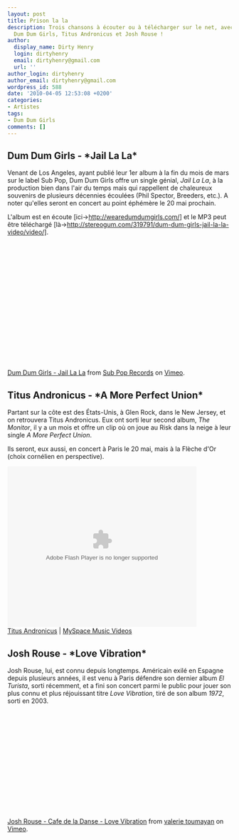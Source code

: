 ```yaml
---
layout: post
title: Prison la la
description: Trois chansons à écouter ou à télécharger sur le net, avec au programme,
  Dum Dum Girls, Titus Andronicus et Josh Rouse !
author:
  display_name: Dirty Henry
  login: dirtyhenry
  email: dirtyhenry@gmail.com
  url: ''
author_login: dirtyhenry
author_email: dirtyhenry@gmail.com
wordpress_id: 588
date: '2010-04-05 12:53:08 +0200'
categories:
- Artistes
tags:
- Dum Dum Girls
comments: []
---
```

<h2>Dum Dum Girls - *Jail La La*</h2>

Venant de Los Angeles, ayant publié leur 1er album à la fin du mois de mars sur le label Sub Pop, Dum Dum Girls offre un single génial, *Jail La La*, à la production bien dans l'air du temps mais qui rappellent de chaleureux souvenirs de plusieurs décennies écoulées (Phil Spector, Breeders, etc.). A noter qu'elles seront en concert au point éphémère le 20 mai prochain.

L'album est en écoute [ici->http://wearedumdumgirls.com/] et le MP3 peut être téléchargé [là->http://stereogum.com/319791/dum-dum-girls-jail-la-la-video/video/].

<object width="400" height="270"><param name="allowfullscreen" value="true" /><param name="allowscriptaccess" value="always" /><param name="movie" value="http://vimeo.com/moogaloop.swf?clip_id=10559543&server=vimeo.com&show_title=1&show_byline=1&show_portrait=0&color=&fullscreen=1" /><embed src="http://vimeo.com/moogaloop.swf?clip_id=10559543&server=vimeo.com&show_title=1&show_byline=1&show_portrait=0&color=&fullscreen=1" type="application/x-shockwave-flash" allowfullscreen="true" allowscriptaccess="always" width="400" height="270"></embed></object><p><a href="http://vimeo.com/10559543">Dum Dum Girls - Jail La La</a> from <a href="http://vimeo.com/subpop">Sub Pop Records</a> on <a href="http://vimeo.com">Vimeo</a>.</p>

<h2>Titus Andronicus - *A More Perfect Union*</h2>

Partant sur la côte est des États-Unis, à Glen Rock, dans le New Jersey, et on retrouvera Titus Andronicus. Eux ont sorti leur second album, *The Monitor*, il y a un mois et offre un clip où on joue au Risk dans la neige à leur single *A More Perfect Union*.

Ils seront, eux aussi, en concert à Paris le 20 mai, mais à la Flèche d'Or (choix cornélien en perspective).

<object width="425px" height="360px" ><param name="allowFullScreen" value="true"/><param name="wmode" value="transparent"/><param name="movie" value="http://mediaservices.myspace.com/services/media/embed.aspx/m=103846998,t=1,mt=video"/><embed src="http://mediaservices.myspace.com/services/media/embed.aspx/m=103846998,t=1,mt=video" width="425" height="360" allowFullScreen="true" type="application/x-shockwave-flash" wmode="transparent"></embed></object><br/><a href="http://profile.myspace.com/index.cfm?fuseaction=user.viewprofile&friendid=17364466" style="font: Verdana">Titus Andronicus</a> | <a href="http://music.myspace.com/index.cfm?fuseaction=videos" style="font: Verdana">MySpace Music Videos</a></font>

<h2>Josh Rouse - *Love Vibration*</h2>

Josh Rouse, lui, est connu depuis longtemps. Américain exilé en Espagne depuis plusieurs années, il est venu à Paris défendre son dernier album *El Turista*, sorti récemment, et a fini son concert parmi le public pour jouer son plus connu et plus réjouissant titre *Love Vibration*, tiré de son album *1972*, sorti en 2003.

<object width="400" height="225"><param name="allowfullscreen" value="true" /><param name="allowscriptaccess" value="always" /><param name="movie" value="http://vimeo.com/moogaloop.swf?clip_id=10650664&server=vimeo.com&show_title=1&show_byline=1&show_portrait=0&color=&fullscreen=1" /><embed src="http://vimeo.com/moogaloop.swf?clip_id=10650664&server=vimeo.com&show_title=1&show_byline=1&show_portrait=0&color=&fullscreen=1" type="application/x-shockwave-flash" allowfullscreen="true" allowscriptaccess="always" width="400" height="225"></embed></object><p><a href="http://vimeo.com/10650664">Josh Rouse - Cafe de la Danse - Love Vibration</a> from <a href="http://vimeo.com/user1122154">valerie toumayan</a> on <a href="http://vimeo.com">Vimeo</a>.</p>
